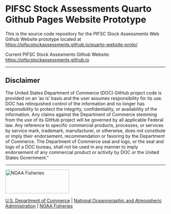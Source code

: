 
<!-- README.md is generated from README.Rmd. Please edit that file -->

# PIFSC Stock Assessments Quarto Github Pages Website Prototype

This is the source code repository for the PIFSC Stock Assessments Web
Github Website prototype located at
<https://pifscstockassessments.github.io/quarto-website-proto/>

Current PIFSC Stock Assesments Github Website:
<https://pifscstockassessments.github.io>

<!-- Do not edit below. This adds the Disclaimer and NMFS footer. -->

------------------------------------------------------------------------

## Disclaimer

The United States Department of Commerce (DOC) GitHub project code is
provided on an ‘as is’ basis and the user assumes responsibility for its
use. DOC has relinquished control of the information and no longer has
responsibility to protect the integrity, confidentiality, or
availability of the information. Any claims against the Department of
Commerce stemming from the use of its GitHub project will be governed by
all applicable Federal law. Any reference to specific commercial
products, processes, or services by service mark, trademark,
manufacturer, or otherwise, does not constitute or imply their
endorsement, recommendation or favoring by the Department of Commerce.
The Department of Commerce seal and logo, or the seal and logo of a DOC
bureau, shall not be used in any manner to imply endorsement of any
commercial product or activity by DOC or the United States Government.”

------------------------------------------------------------------------

<img src="https://raw.githubusercontent.com/nmfs-general-modeling-tools/nmfspalette/main/man/figures/noaa-fisheries-rgb-2line-horizontal-small.png" width="200" style="height: 75px !important;"  alt="NOAA Fisheries">

[U.S. Department of Commerce](https://www.commerce.gov/) \| [National
Oceanographic and Atmospheric Administration](https://www.noaa.gov) \|
[NOAA Fisheries](https://www.fisheries.noaa.gov/)
